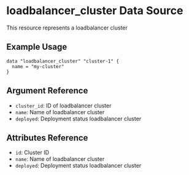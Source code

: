 # loadbalancer_cluster Data Source

This resource represents a loadbalancer cluster

## Example Usage

```hcl
data "loadbalancer_cluster" "cluster-1" {
  name = "my-cluster"
}
```

## Argument Reference

- `cluster_id`: ID of loadbalancer cluster
- `name`: Name of loadbalancer cluster
- `deployed`: Deployment status loadbalancer cluster

## Attributes Reference

- `id`: Cluster ID
- `name`: Name of loadbalancer cluster
- `deployed`: Deployment status loadbalancer cluster